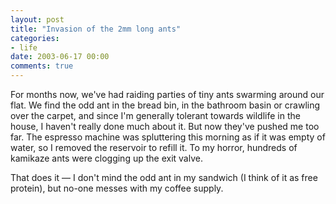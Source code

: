 ```yaml
---
layout: post
title: "Invasion of the 2mm long ants"
categories:
- life
date: 2003-06-17 00:00
comments: true
---
```


<p>For months now, we've had raiding parties of tiny ants swarming around our flat. We find the odd ant in the bread bin, in the bathroom basin or crawling over the carpet, and since I'm generally tolerant towards wildlife in the house, I haven't really done much about it. But now they've pushed me too far. The espresso machine was spluttering this morning as if it was empty of water, so I removed the reservoir to refill it. To my horror, hundreds of kamikaze ants were clogging up the exit valve.</p>

<p>That does it &mdash; I don't mind the odd ant in my sandwich (I think of it as free protein), but no-one messes with my coffee supply. </p>


